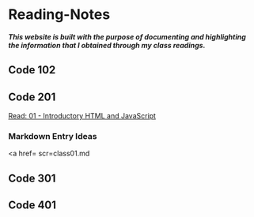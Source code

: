 # Reading-Notes
##### This website is built with the purpose of documenting and highlighting the information that I obtained through my class readings. 

## Code 102
## Code 201
[Read: 01 - Introductory HTML and JavaScript](class01.md)
### Markdown Entry Ideas
<a href= scr=class01.md
## Code 301
## Code 401

